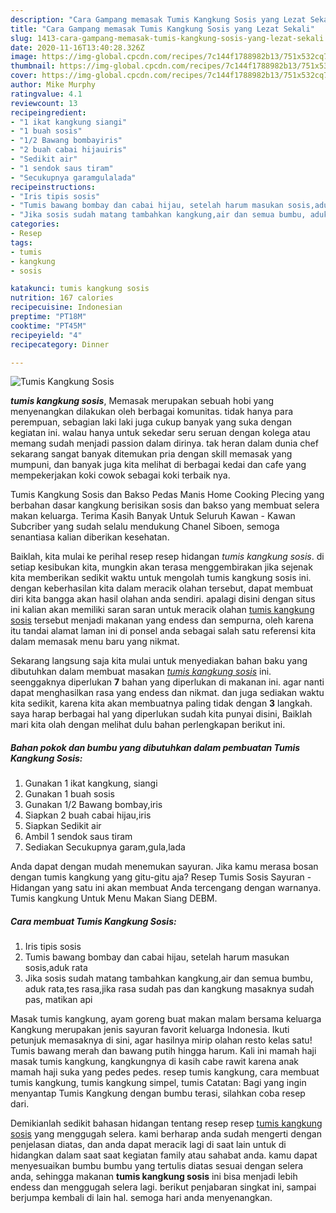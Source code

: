 ```yaml
---
description: "Cara Gampang memasak Tumis Kangkung Sosis yang Lezat Sekali"
title: "Cara Gampang memasak Tumis Kangkung Sosis yang Lezat Sekali"
slug: 1413-cara-gampang-memasak-tumis-kangkung-sosis-yang-lezat-sekali
date: 2020-11-16T13:40:28.326Z
image: https://img-global.cpcdn.com/recipes/7c144f1788982b13/751x532cq70/tumis-kangkung-sosis-foto-resep-utama.jpg
thumbnail: https://img-global.cpcdn.com/recipes/7c144f1788982b13/751x532cq70/tumis-kangkung-sosis-foto-resep-utama.jpg
cover: https://img-global.cpcdn.com/recipes/7c144f1788982b13/751x532cq70/tumis-kangkung-sosis-foto-resep-utama.jpg
author: Mike Murphy
ratingvalue: 4.1
reviewcount: 13
recipeingredient:
- "1 ikat kangkung siangi"
- "1 buah sosis"
- "1/2 Bawang bombayiris"
- "2 buah cabai hijauiris"
- "Sedikit air"
- "1 sendok saus tiram"
- "Secukupnya garamgulalada"
recipeinstructions:
- "Iris tipis sosis"
- "Tumis bawang bombay dan cabai hijau, setelah harum masukan sosis,aduk rata"
- "Jika sosis sudah matang tambahkan kangkung,air dan semua bumbu, aduk rata,tes rasa,jika rasa sudah pas dan kangkung masaknya sudah pas, matikan api"
categories:
- Resep
tags:
- tumis
- kangkung
- sosis

katakunci: tumis kangkung sosis 
nutrition: 167 calories
recipecuisine: Indonesian
preptime: "PT18M"
cooktime: "PT45M"
recipeyield: "4"
recipecategory: Dinner

---
```



![Tumis Kangkung Sosis](https://img-global.cpcdn.com/recipes/7c144f1788982b13/751x532cq70/tumis-kangkung-sosis-foto-resep-utama.jpg)

<b><i>tumis kangkung sosis</i></b>, Memasak merupakan sebuah hobi yang menyenangkan dilakukan oleh berbagai komunitas. tidak hanya para perempuan, sebagian laki laki juga cukup banyak yang suka dengan kegiatan ini. walau hanya untuk sekedar seru seruan dengan kolega atau memang sudah menjadi passion dalam dirinya. tak heran dalam dunia chef sekarang sangat banyak ditemukan pria dengan skill memasak yang mumpuni, dan banyak juga kita melihat di berbagai kedai dan cafe yang mempekerjakan koki cowok sebagai koki terbaik nya.

Tumis Kangkung Sosis dan Bakso Pedas Manis Home Cooking Plecing yang berbahan dasar kangkung berisikan sosis dan bakso yang membuat selera makan keluarga. Terima Kasih Banyak Untuk Seluruh Kawan - Kawan Subcriber yang sudah selalu mendukung Chanel Siboen, semoga senantiasa kalian diberikan kesehatan.

Baiklah, kita mulai ke perihal resep resep hidangan <i>tumis kangkung sosis</i>. di setiap kesibukan kita, mungkin akan terasa menggembirakan jika sejenak kita memberikan sedikit waktu untuk mengolah tumis kangkung sosis ini. dengan keberhasilan kita dalam meracik olahan tersebut, dapat membuat diri kita bangga akan hasil olahan anda sendiri. apalagi disini dengan situs ini kalian akan memiliki saran saran untuk meracik olahan <u>tumis kangkung sosis</u> tersebut menjadi makanan yang endess dan sempurna, oleh karena itu tandai alamat laman ini di ponsel anda sebagai salah satu referensi kita dalam memasak menu baru yang nikmat.


Sekarang langsung saja kita mulai untuk menyediakan bahan baku yang dibutuhkan dalam membuat masakan <u><i>tumis kangkung sosis</i></u> ini. seenggaknya diperlukan <b>7</b> bahan yang diperlukan di makanan ini. agar nanti dapat menghasilkan rasa yang endess dan nikmat. dan juga sediakan waktu kita sedikit, karena kita akan membuatnya paling tidak dengan <b>3</b> langkah. saya harap berbagai hal yang diperlukan sudah kita punyai disini, Baiklah mari kita olah dengan melihat dulu bahan perlengkapan berikut ini.

<!--inarticleads1-->

##### Bahan pokok dan bumbu yang dibutuhkan dalam pembuatan Tumis Kangkung Sosis:

1. Gunakan 1 ikat kangkung, siangi
1. Gunakan 1 buah sosis
1. Gunakan 1/2 Bawang bombay,iris
1. Siapkan 2 buah cabai hijau,iris
1. Siapkan Sedikit air
1. Ambil 1 sendok saus tiram
1. Sediakan Secukupnya garam,gula,lada


Anda dapat dengan mudah menemukan sayuran. Jika kamu merasa bosan dengan tumis kangkung yang gitu-gitu aja? Resep Tumis Sosis Sayuran - Hidangan yang satu ini akan membuat Anda tercengang dengan warnanya. Tumis kangkung Untuk Menu Makan Siang DEBM. 

<!--inarticleads2-->

##### Cara membuat Tumis Kangkung Sosis:

1. Iris tipis sosis
1. Tumis bawang bombay dan cabai hijau, setelah harum masukan sosis,aduk rata
1. Jika sosis sudah matang tambahkan kangkung,air dan semua bumbu, aduk rata,tes rasa,jika rasa sudah pas dan kangkung masaknya sudah pas, matikan api


Masak tumis kangkung, ayam goreng buat makan malam bersama keluarga Kangkung merupakan jenis sayuran favorit keluarga Indonesia. Ikuti petunjuk memasaknya di sini, agar hasilnya mirip olahan resto kelas satu! Tumis bawang merah dan bawang putih hingga harum. Kali ini mamah haji masak tumis kangkung, kangkungnya di kasih cabe rawit karena anak mamah haji suka yang pedes pedes. resep tumis kangkung, cara membuat tumis kangkung, tumis kangkung simpel, tumis Catatan: Bagi yang ingin menyantap Tumis Kangkung dengan bumbu terasi, silahkan coba resep dari. 

Demikianlah sedikit bahasan hidangan tentang resep resep <u>tumis kangkung sosis</u> yang menggugah selera. kami berharap anda sudah mengerti dengan penjelasan diatas, dan anda dapat meracik lagi di saat lain untuk di hidangkan dalam saat saat kegiatan family atau sahabat anda. kamu dapat menyesuaikan bumbu bumbu yang tertulis diatas sesuai dengan selera anda, sehingga makanan <b>tumis kangkung sosis</b> ini bisa menjadi lebih endess dan menggugah selera lagi. berikut penjabaran singkat ini, sampai berjumpa kembali di lain hal. semoga hari anda menyenangkan.
